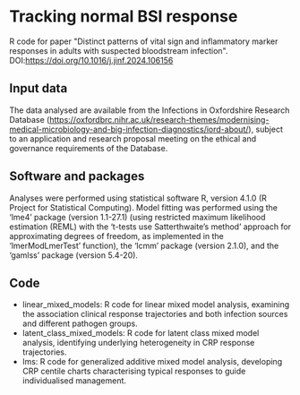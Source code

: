 # Tracking normal BSI response

R code for paper "Distinct patterns of vital sign and inflammatory marker responses in adults with suspected bloodstream infection". 
DOI:https://doi.org/10.1016/j.jinf.2024.106156

## Input data
The data analysed are available from the Infections in Oxfordshire Research Database (https://oxfordbrc.nihr.ac.uk/research-themes/modernising-medical-microbiology-and-big-infection-diagnostics/iord-about/), subject to an application and research proposal meeting on the ethical and governance requirements of the Database.

## Software and packages
Analyses were performed using statistical software R, version 4.1.0 (R Project for Statistical Computing). Model fitting was performed using the ‘lme4’ package (version 1.1-27.1) (using restricted maximum likelihood estimation (REML) with the ‘t-tests use Satterthwaite’s method’ approach for approximating degrees of freedom, as implemented in the ‘lmerModLmerTest’ function), the ‘lcmm’ package (version 2.1.0), and the ‘gamlss’ package (version 5.4-20).

## Code
- linear_mixed_models: R code for linear mixed model analysis, examining the association clinical response trajectories and both infection sources and different pathogen groups.
- latent_class_mixed_models: R code for latent class mixed model analysis, identifying underlying heterogeneity in CRP response trajectories.
- lms: R code for generalized additive mixed model analysis, developing CRP centile charts characterising typical responses to guide individualised management. 